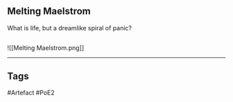 ## Melting Maelstrom
What is life, but a dreamlike spiral of panic?
##
![[Melting Maelstrom.png]]

---
## Tags
#Artefact
#PoE2